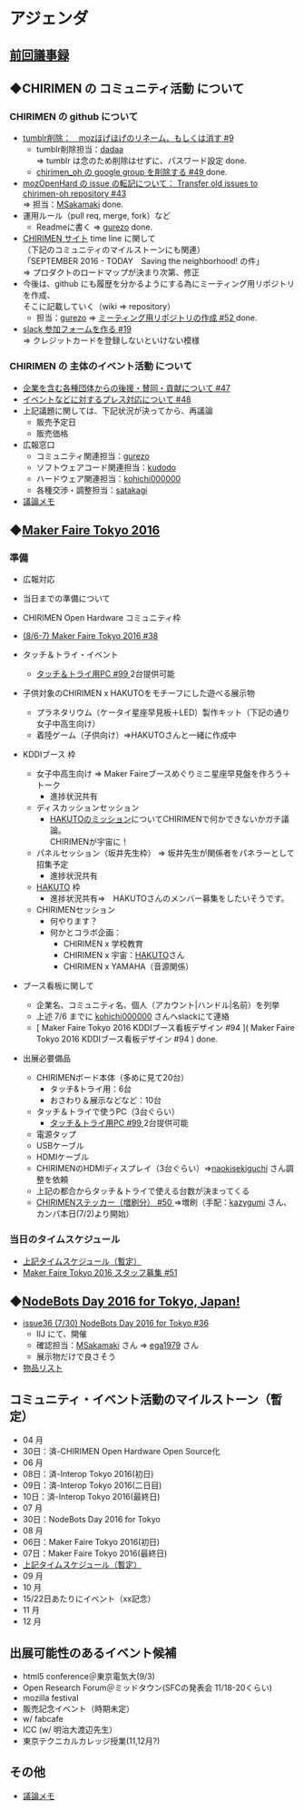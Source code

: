 # アジェンダ

## [前回議事録](meeting-2016.07.02.md)

## ◆CHIRIMEN の コミュニティ活動 について
### CHIRIMEN の github について
* [ tumblr削除：　mozほげほげのリネーム、もしくは消す #9 ](https://is.gd/Z0D9sc)
  * tumblr削除担当：[dadaa](https://github.com/dadaa)  
    => tumblr は念のため削除はせずに、パスワード設定 done.
  * [ chirimen_oh の google group を削除する #49 ](https://is.gd/EL6RbX) done.
* [ mozOpenHard の issue の転記について： Transfer old issues to chirimen-oh repository #43 ](https://is.gd/BSJcUJ)  
  => 担当：[MSakamaki](https://github.com/MSakamaki) done.
* 運用ルール（pull req, merge, fork）など
  * Readmeに書く => [gurezo](https://github.com/gurezo) done.
* [CHIRIMEN サイト](https://chirimen.org/) time line に関して  
  （下記のコミュニティのマイルストーンにも関連）  
  「SEPTEMBER 2016 - TODAY　Saving the neighborhood! の件」  
  => プロダクトのロードマップが決まり次第、修正
* 今後は、github にも履歴を分かるようにする為にミーティング用リポジトリを作成、  
  そこに記載していく（wiki => repository）
  * 担当：[gurezo](https://github.com/gurezo) => [ ミーティング用リポジトリの作成 #52 ](https://is.gd/FyDLSn) done.
* [ slack 参加フォームを作る #19 ](https://is.gd/5aD5TE)   
=> クレジットカードを登録しないといけない模様

### CHIRIMEN の 主体のイベント活動 について
* [ 企業を含む各種団体からの後援・賛同・貢献について #47  ](https://is.gd/y9GQVO)
* [ イベントなどに対するプレス対応について #48  ](https://is.gd/03PdBo)
* 上記議題に関しては、下記状況が決ってから、再議論
  * 販売予定日
  * 販売価格
* 広報窓口
  * コミュニティ関連担当：[gurezo](https://github.com/gurezo)
  * ソフトウェアコード関連担当：[kudodo](https://github.com/kudodo)
  * ハードウェア関連担当：[kohichi000000](https://github.com/kohichi000000)
  * 各種交渉・調整担当：[satakagi](https://github.com/satakagi)
* [議論メモ](https://public.etherpad-mozilla.org/p/chirimen-20160702)

## ◆[Maker Faire Tokyo 2016](https://is.gd/NQnLB8)
### 準備
* 広報対応
 * 当日までの準備について
* CHIRIMEN Open Hardware コミュニティ枠
 * [ (8/6-7) Maker Faire Tokyo 2016 #38 ](https://is.gd/loOpvE)
 * タッチ＆トライ・イベント
    * [ タッチ＆トライ用PC #99 ](https://is.gd/sghgjy) 2台提供可能
 * 子供対象のCHIRIMEN x HAKUTOをモチーフにした遊べる展示物
    * プラネタリウム（ケータイ星座早見板＋LED）製作キット（下記の通り女子中高生向け）
    * 着陸ゲーム（子供向け）⇒HAKUTOさんと一緒に作成中
* KDDIブース 枠
  * 女子中高生向け ⇒ Maker Faireブースめぐりミニ星座早見盤を作ろう＋トーク
    * 進捗状況共有
  * ディスカッションセッション
    * [HAKUTOのミッション](https://team-hakuto.jp/mission/index.html)についてCHIRIMENで何かできないかガチ議論。  
      CHIRIMENが宇宙に！
  * パネルセッション（坂井先生枠） => 坂井先生が関係者をパネラーとして招集予定
    * 進捗状況共有
  * [HAKUTO](http://team-hakuto.jp/index.html) 枠
    * 進捗状況共有⇒　HAKUTOさんのメンバー募集をしたいそうです。
  * CHIRIMENセッション
    * 何やります？
    * 何かとコラボ企画：
      * CHIRIMEN x 学校教育
      * CHIRIMEN x 宇宙：[HAKUTO](http://team-hakuto.jp/index.html)さん
      * CHIRIMEN x YAMAHA（音源関係）

* ブース看板に関して
  * 企業名、コミュニティ名、個人（アカウント|ハンドル|名前）を列挙
  * 上述 7/6 までに [kohichi000000](https://github.com/kohichi000000) さんへslackにて連絡
  * [ Maker Faire Tokyo 2016 KDDIブース看板デザイン #94 ]( Maker Faire Tokyo 2016 KDDIブース看板デザイン #94 ) done.
* 出展必要備品
  * CHIRIMENボード本体（多めに見て20台）
    * タッチ&トライ用：6台
    * おさわり＆展示などなど：10台
  * タッチ＆トライで使うPC（3台ぐらい）
    * [ タッチ＆トライ用PC #99 ](https://is.gd/sghgjy) 2台提供可能
  * 電源タップ
  * USBケーブル
  * HDMIケーブル
  * CHIRIMENのHDMIディスプレイ（3台ぐらい）=>[naokisekiguchi](https://github.com/naokisekiguchi) さん調整を依頼
  * 上記の都合からタッチ＆トライで使える台数が決まってくる
  * [ CHIRIMENステッカー（増刷分） #50 ](https://is.gd/03PdBo)=>増刷（手配：[kazygumi](https://github.com/kazygumi) さん、カンパ本日(7/2)より開始）

### 当日のタイムスケジュール
* [上記タイムスケジュール（暫定）](https://drive.google.com/open?id=18LtwfeaJXBBv7pB382Lsuvljbilr_kkLGk-EdDuuiug)
* [Maker Faire Tokyo 2016 スタッフ募集 #51](https://is.gd/nzAYLT)

## ◆[NodeBots Day 2016 for Tokyo, Japan!](https://is.gd/eHgYL5)
* [ issue36 (7/30) NodeBots Day 2016 for Tokyo #36 ](https://is.gd/PWuxQ4)
  * IIJ にて、開催
  * 確認担当：[MSakamaki](https://github.com/MSakamaki) さん => [ega1979](https://github.com/orgs/chirimen-oh/people/ega1979) さん
  * 展示物だけで良さそう
* [物品リスト](https://docs.google.com/spreadsheets/d/1B2RFMMvV7UN3BUO-PqMjY-xjI4XWAKjmNARPt62sUGA/edit#gid=0)

## コミュニティ・イベント活動のマイルストーン（暫定）
* 04 月
 * 30日：済-CHIRIMEN Open Hardware Open Source化
* 06 月
 * 08日：済-Interop Tokyo 2016(初日)
 * 09日：済-Interop Tokyo 2016(二日目)
 * 10日：済-Interop Tokyo 2016(最終日)
* 07 月
 * 30日：NodeBots Day 2016 for Tokyo
* 08 月
 * 06日：Maker Faire Tokyo 2016(初日)
 * 07日：Maker Faire Tokyo 2016(最終日)
 * [上記タイムスケジュール（暫定）](https://drive.google.com/open?id=18LtwfeaJXBBv7pB382Lsuvljbilr_kkLGk-EdDuuiug)
* 09 月
* 10 月
 * 15/22日あたりにイベント（xx記念）
* 11 月
* 12 月

## 出展可能性のあるイベント候補
* html5 conference＠東京電気大(9/3)
* Open Research Forum＠ミッドタウン(SFCの発表会 11/18-20くらい)
* mozilla festival
* 販売記念イベント（時期未定）
* w/ fabcafe
* ICC (w/ 明治大渡辺先生）
* 東京テクニカルカレッジ授業(11,12月?)

## その他
* [議論メモ](https://public.etherpad-mozilla.org/p/chirimen-20160702)

